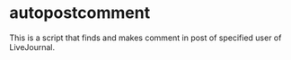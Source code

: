 # autopostcomment
This is a script that finds and makes comment in post of specified user of LiveJournal.